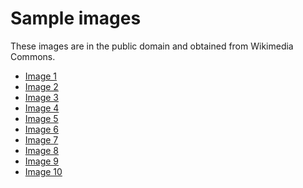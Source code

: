 # Sample images
These images are in the public domain and obtained from Wikimedia Commons.

- [Image 1](https://commons.wikimedia.org/wiki/Commons:Picture_of_the_day#/media/File:ADAC-Zentrale,_Munich,_March_2017-05.jpg)
- [Image 2](https://commons.wikimedia.org/wiki/Commons:Picture_of_the_day#/media/File:Two-tailed_pasha_(Charaxes_jasius_jasius)_Greece.jpg)
- [Image 3](https://commons.wikimedia.org/wiki/Main_Page#/media/File:Escolta_presidencial,_Plaza_de_Armas,_Lima,_Per%C3%BA,_2015-07-28,_DD_40.JPG)
- [Image 4](https://commons.wikimedia.org/wiki/Commons:Picture_of_the_day#/media/File:Iglesia_de_Ntra._Sra._de_la_Junquera,_Luesma,_Zaragoza,_Espa%C3%B1a,_2017-01-04,_DD_60.jpg)
- [Image 5](https://commons.wikimedia.org/wiki/Commons:Picture_of_the_day#/media/File:Bahrain_Fort_March_2015.JPG)
- [Image 6](https://commons.wikimedia.org/wiki/Commons:Picture_of_the_day#/media/File:ET_Gondar_asv2018-02_img18_Fasil_Ghebbi.jpg)
- [Image 7](https://commons.wikimedia.org/wiki/Commons:Picture_of_the_day#/media/File:M%C3%BCnster,_Beresa,_Mercedes-Benz_C-Klasse_Cabrio_--_2018_--_1757.jpg)
- [Image 8](https://commons.wikimedia.org/wiki/Commons:Picture_of_the_day#/media/File:Panoramic_sunset_in_Conques_02.jpg)
- [Image 9](https://commons.wikimedia.org/wiki/Commons:Picture_of_the_day#/media/File:Catedral_de_San_Basilio,_Mosc%C3%BA,_Rusia,_2016-10-03,_DD_05-06_HDR.jpg)
- [Image 10](https://commons.wikimedia.org/wiki/Commons:Picture_of_the_day#/media/File:Tupolev_Tu-160_overflying_Moscow_fix.jpg)
